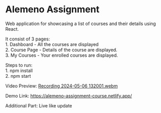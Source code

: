 # Alemeno Assignment

Web application for showcasing a list of courses and their details using React.

It consist of 3 pages: <br>1. Dashboard - All the courses are displayed <br>2. Course Page - Details of the course are displayed. <br>3. My Courses - Your enrolled courses are displayed.

Steps to run: <br>1. npm install <br>2. npm start

Video Preview:
[Recording 2024-05-06 132001.webm](https://github.com/Deepraj0502/Alemeno/assets/99066501/ad53f2e6-b2fc-44f2-8cf6-45288439f261)

Demo Link:
https://alemeno-assignment-course.netlify.app/

Additional Part:
Live like update
